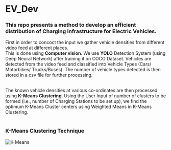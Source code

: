 # EV_Dev
<h3>This repo presents a method to develop an efficient distribution of Charging Infrastructure for Electric Vehicles.</h3>

First in order to concoct the input we gather vehicle densities from different video feed at different places. <br>
This is done using <b>Computer vision</b>. We use <b>YOLO</b> Detection System (using Deep Neural Network) after training it on COCO Dataset. 
Vehicles are detected from the video feed and classified into Vehicle Types (Cars/ Motorbikes/ Trucks/Buses). The number of vehicle types detected is then stored in a csv file for further processing.<br><br>

The known vehicle densities at various co-ordinates are then processed using <b>K-Means Clustering</b>. Using the User Input of number of clusters to be formed (i.e., number of Charging Stations to be set up), we find the optimum K-Means Cluster centers using Weighted Means in K-Means Clustering.<br><br>

<h3>K-Means Clustering Technique</h3>
<img src="https://static.javatpoint.com/tutorial/machine-learning/images/k-means-clustering-algorithm-in-machine-learning.png" alt="K-Means">
